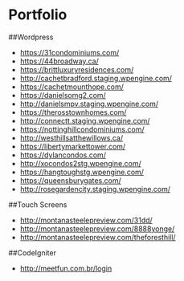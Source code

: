 # Portfolio


##Wordpress

- https://31condominiums.com/
- https://44broadway.ca/
- https://brittluxuryresidences.com/
- http://cachetbradford.staging.wpengine.com/
- https://cachetmounthope.com/
- https://danielsomg2.com/
- http://danielsmpv.staging.wpengine.com/
- https://therosstownhomes.com/
- http://connectt.staging.wpengine.com/
- https://nottinghillcondominiums.com/
- http://westhillsatthewillows.ca/
- https://libertymarkettower.com/
- https://dylancondos.com/
- http://xocondos2stg.wpengine.com/
- https://hangtoughstg.wpengine.com/
- https://queensburygates.com/
- http://rosegardencity.staging.wpengine.com/

##Touch Screens

- http://montanasteelepreview.com/31dd/
- http://montanasteelepreview.com/8888yonge/
- http://montanasteelepreview.com/theforesthill/

##CodeIgniter

- http://meetfun.com.br/login
